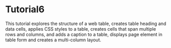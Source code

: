 # Tutorial6

This tutorial explores the structure of a web table, creates table heading and data cells, applies CSS styles to a table, creates cells that span multiple rows and columns, and adds a caption to a table, displays page element in table form and creates a multi-column layout.
